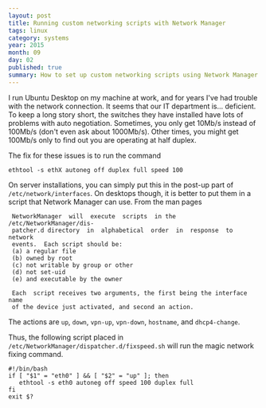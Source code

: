 ```yaml
---
layout: post
title: Running custom networking scripts with Network Manager
tags: linux
category: systems
year: 2015
month: 09
day: 02
published: true
summary: How to set up custom networking scripts using Network Manager.
---
```


I run Ubuntu Desktop on my machine at work, and for years I've had trouble with the network connection.
It seems that our IT department is... deficient.
To keep a long story short, the switches they have installed have lots of problems with auto negotiation.
Sometimes, you only get 10Mb/s instead of 100Mb/s (don't even ask about 1000Mb/s).
Other times, you might get 100Mb/s only to find out you are operating at half duplex. 

The fix for these issues is to run the command 

```
ethtool -s ethX autoneg off duplex full speed 100
```

On server installations, you can simply put this in the post-up part of ``/etc/network/interfaces``.
On desktops though, it is better to put them in a script that Network Manager can use.
From the man pages

```
 NetworkManager  will  execute  scripts  in the /etc/NetworkManager/dis‐
 patcher.d directory  in  alphabetical  order  in  response  to  network
 events.  Each script should be:
 (a) a regular file
 (b) owned by root
 (c) not writable by group or other
 (d) not set-uid
 (e) and executable by the owner

 Each  script receives two arguments, the first being the interface name
 of the device just activated, and second an action.
```

The actions are ``up``, ``down``, ``vpn-up``, ``vpn-down``, ``hostname``, and ``dhcp4-change``.

Thus, the following script placed in ``/etc/NetworkManager/dispatcher.d/fixspeed.sh`` will run the magic network fixing command.

```
#!/bin/bash
if [ "$1" = "eth0" ] && [ "$2" = "up" ]; then
   ethtool -s eth0 autoneg off speed 100 duplex full
fi
exit $?
```

